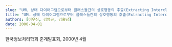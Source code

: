 ```yaml
---
slug: "UML 상태 다이어그램으로부터 클래스들간의 상호행동의 추출(Extracting Interclass Interactive Behaviors from UML State Diagrams)"
title: "UML 상태 다이어그램으로부터 클래스들간의 상호행동의 추출(Extracting Interclass Interactive Behaviors from UML State Diagrams)"
authors: [이우진, 김영곤, 김흥남]
date: 2000-04-01
---
```


한국정보처리학회 춘계발표회, 2000년 4월
